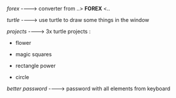 *forex* ----> converter from ..> <strong>FOREX</strong> <..

*turtle* ----> use turtle to draw some things in the window

*projects* ----> 3x turtle projects :

- flower

- magic squares

- rectangle power

- circle 

*better password* ----> password with all elements from keyboard 